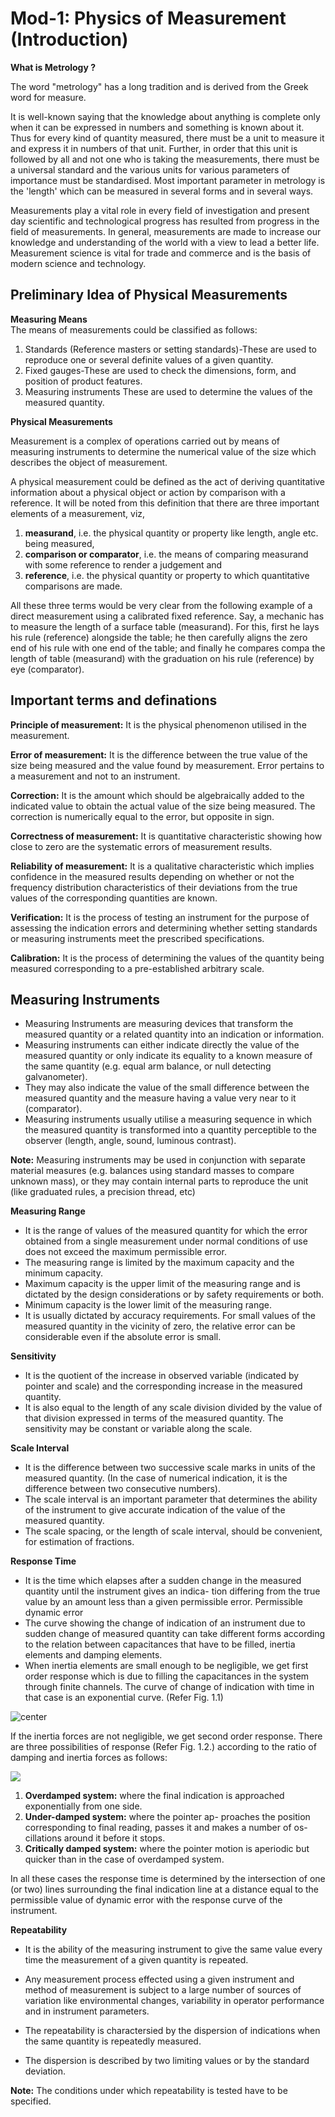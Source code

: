 # Mod-1: Physics of Measurement (Introduction)


**What is Metrology ?**

The word "metrology" has a long tradition and is derived from the Greek word for measure. 

It is well-known saying that the knowledge about anything is complete only when it can be expressed in numbers and something is known about it. Thus for every kind of quantity measured, there must be a unit to measure it and express it in numbers of that unit. Further, in order that this unit is followed by all and not one who is taking the measurements, there must be a universal standard and the various units for various parameters of importance must be standardised. Most important parameter in metrology is the 'length' which can be measured in several forms and in several ways.

Measurements play a vital role in every field of investigation and present day scientific and technological progress has resulted from progress in the field of measurements. In general, measurements are made to increase our knowledge and understanding of the world with a view to lead a better life. Measurement science is vital for trade and commerce and is the basis of modern science and technology.

## Preliminary Idea of Physical Measurements

**Measuring Means**  
The means of measurements could be classified as follows:

1. Standards (Reference masters or setting standards)-These are used to reproduce one or several definite values of a given quantity.
2. Fixed gauges-These are used to check the dimensions, form, and position of product features.
3. Measuring instruments These are used to determine the values of the measured quantity.

**Physical Measurements**

Measurement is a complex of operations carried out by means of measuring instruments to determine the numerical value of the size which describes the object of measurement.

A physical measurement could be defined as the act of deriving quantitative information about a physical object or action by comparison with a reference. It will be noted from this definition that there are three important elements of a measurement, viz, 
1.  **measurand**, i.e. the physical quantity or property like length, angle etc. being measured, 
2. **comparison or comparator**, i.e. the means of comparing measurand with some reference to render a judgement and 
4. **reference**, i.e. the physical quantity or property to which quantitative comparisons are made. 

All these three terms would be very clear from the following example of a direct measurement using a calibrated fixed reference. Say, a mechanic has to measure the length of a surface table (measurand). For this, first he lays his rule (reference) alongside the table; he then carefully aligns the zero end of his rule with one end of the table; and finally he compares compa the length of table (measurand) with the graduation on his rule (reference) by eye (comparator).

## Important terms and definations

**Principle of measurement:** It is the physical phenomenon utilised in the measurement.

**Error of measurement:** It is the difference between the true value of the size being measured and the value found by measurement. Error pertains to a measurement and not to an instrument.

**Correction:** It is the amount which should be algebraically added to the indicated value to obtain the actual value of the size being measured. The correction is numerically equal to the error, but opposite in sign.

**Correctness of measurement:** It is quantitative characteristic showing how close to zero are the systematic errors of measurement results.

**Reliability of measurement:** It is a qualitative characteristic which implies confidence in the measured results depending on whether or not the frequency distribution characteristics of their deviations from the true values of the corresponding quantities are known.

**Verification:** It is the process of testing an instrument for the purpose of assessing the indication errors and determining whether setting standards or measuring instruments meet the prescribed specifications.

**Calibration:** It is the process of determining the values of the quantity being measured corresponding to a pre-established arbitrary scale.

## Measuring Instruments

- Measuring Instruments are measuring devices that transform the measured quantity or a related quantity into an indication or information.
- Measuring instruments can either indicate directly the value of the measured quantity or only indicate its equality to a known measure of the same quantity (e.g. equal arm balance, or null detecting galvanometer). 
- They may also indicate the value of the small difference between the measured quantity and the measure having a value very near to it (comparator).
- Measuring instruments usually utilise a measuring sequence in which the measured quantity is transformed into a quantity perceptible to the observer (length, angle, sound, luminous contrast).

**Note:**
Measuring instruments may be used in conjunction with separate material measures (e.g. balances using standard masses to compare unknown mass), or they may contain internal parts to reproduce the unit (like graduated rules, a precision thread, etc)

**Measuring Range**

- It is the range of values of the measured quantity for which the error obtained from a single measurement under normal conditions of use does not exceed the maximum permissible error.
- The measuring range is limited by the maximum capacity and the minimum capacity.
- Maximum capacity is the upper limit of the measuring range and is dictated by the design considerations or by safety requirements or both.
- Minimum capacity is the lower limit of the measuring range. 
- It is usually dictated by accuracy requirements. For small values of the measured quantity in the vicinity of zero, the relative error can be considerable even if the absolute error is small.

**Sensitivity** 

- It is the quotient of the increase in observed variable (indicated by pointer and scale) and the corresponding increase in the measured quantity.
- It is also equal to the length of any scale division divided by the value of that division expressed in terms of the measured quantity.
The sensitivity may be constant or variable along the scale. 

**Scale Interval** 

- It is the difference between two successive scale marks in units of the measured quantity. (In the case of numerical indication, it is the difference between two consecutive numbers).
- The scale interval is an important parameter that determines the ability of the instrument to give accurate indication of the value of the measured quantity.
- The scale spacing, or the length of scale interval, should be convenient, for estimation of fractions.

**Response Time**
- It is the time which elapses after a sudden change in the measured quantity until the instrument gives an indica- tion differing from the true value by an amount less than a given permissible error.
Permissible dynamic error
- The curve showing the change of indication of an instrument due to sudden change of measured quantity can take different forms according to the relation between capacitances that have to be filled, inertia elements and damping elements.
- When inertia elements are small enough to be negligible, we get first order response which is due to filling the capacitances in the system through finite channels. The curve of change of indication with time in that case is an exponential curve. (Refer Fig. 1.1)


![center](https://codimd.web.cern.ch/uploads/upload_c68d39156c5ec7b155260391e1e82d50.jpg)


If the inertia forces are not negligible, we get second order response. There are three possibilities of response (Refer Fig. 1.2.) according to the ratio of damping and inertia forces as follows:

![](https://codimd.web.cern.ch/uploads/upload_f0e54d78b5cd4746430029b26c3da5e0.jpg)

1. **Overdamped system:** where the final indication is approached exponentially from one side.
2. **Under-damped system:** where the pointer ap- proaches the position corresponding to final reading, passes it and makes a number of os- cillations around it before it stops.
3. **Critically damped system:** where the pointer motion is aperiodic but quicker than in the case of overdamped system.

In all these cases the response time is determined by the intersection of one (or two) lines surrounding the final indication line at a distance equal to the permissible value of dynamic error with the response curve of the instrument.

**Repeatability**

- It is the ability of the measuring instrument to give the same value every time the measurement of a given quantity is repeated.

- Any measurement process effected using a given instrument and method of measurement is subject to a large number of sources of variation like environmental changes, variability in operator performance and in instrument parameters. 

- The repeatability is charactersied by the dispersion of indications when the same quantity is repeatedly measured. 

- The dispersion is described by two limiting values or by the standard deviation.

**Note:** The conditions under which repeatability is tested have to be specified.

